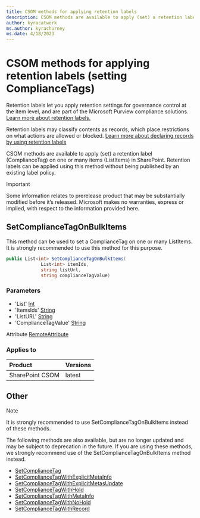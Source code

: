 ```yaml
---
title: CSOM methods for applying retention labels
description: CSOM methods are available to apply (set) a retention label (ComplianceTag) on one or many items (ListItems) in SharePoint. 
author: kyracatwork
ms.author: kyrachurney
ms.date: 4/18/2023
---
```


# CSOM methods for applying retention labels (setting ComplianceTags)

Retention labels let you apply retention settings for governance control at the item level, and are part of the Microsoft Purview compliance solutions. [Learn more about retention labels.](/microsoft-365/compliance/retention#retention-labels)

Retention labels may classify contents as records, which place restrictions on what actions are allowed or blocked. [Learn more about declaring records by using retention labels](/microsoft-365/compliance/declare-records)

CSOM methods are available to apply (set) a retention label (ComplianceTag) on one or many items (ListItems) in SharePoint. Retention labels can be applied using this method without being published by an existing label policy. 

> [!IMPORTANT]
> Some information relates to prerelease product that may be substantially modified before it’s released. Microsoft makes no warranties, express or implied, with respect to the information provided here.

## SetComplianceTagOnBulkItems

This method can be used to set a ComplianceTag on one or many ListItems. It is strongly recommended to use this method for this purpose.

```c#
public List<int> SetComplianceTagOnBulkItems( 
             List<int> itemIds, 
             string listUrl, 
             string complianceTagValue)
```

### Parameters

- 'List' [Int](/en-us/dotnet/api/system.int32)
- 'ItemsIds' [String](/dotnet/api/system.string)
- 'ListURL' [String](/dotnet/api/system.string)
- 'ComplianceTagValue' [String](/dotnet/api/system.string)

Attribute [RemoteAttribute](/dotnet/api/microsoft.sharepoint.client.remoteattribute)

### Applies to

|Product|Versions|
|:---|:---|
|SharePoint CSOM|latest|

## Other

> [!NOTE] 
> It is strongly recommended to use SetComplianceTagOnBulkItems instead of these methods.

The following methods are also available, but are no longer updated and may be subject to deprecation in the future. If you are using these methods, we strongly recommend use of the SetComplianceTagOnBulkItems method instead.

* [SetComplianceTag](/dotnet/api/microsoft.sharepoint.client.listitem.setcompliancetag)
* [SetComplianceTagWithExplicitMetaInfo](/dotnet/api/microsoft.sharepoint.client.listitem.setcompliancetagwithexplicitmetasupdate)
* [SetComplianceTagWithExplicitMetasUpdate](/dotnet/api/microsoft.sharepoint.client.listitem.setcompliancetagwithexplicitmetasupdate)
* [SetComplianceTagWithHold](/dotnet/api/microsoft.sharepoint.client.listitem.setcompliancetagwithhold)
* [SetComplianceTagWithMetaInfo](/dotnet/api/microsoft.sharepoint.client.listitem.setcompliancetagwithmetainfo)
* [SetComplianceTagWithNoHold](/dotnet/api/microsoft.sharepoint.client.listitem.setcompliancetagwithnohold)
* [SetComplianceTagWithRecord](/dotnet/api/microsoft.sharepoint.client.listitem.setcompliancetagwithrecord)
